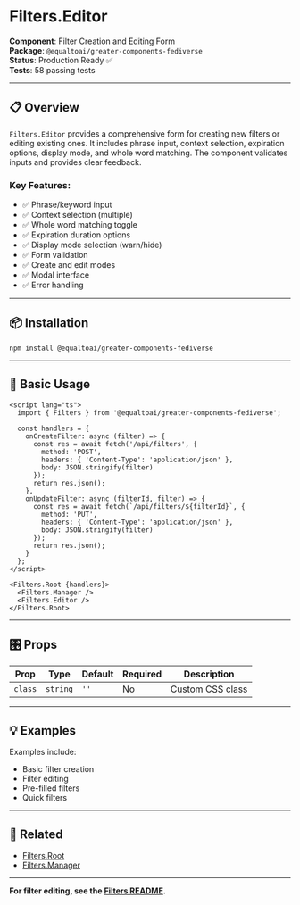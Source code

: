 # Filters.Editor

**Component**: Filter Creation and Editing Form  
**Package**: `@equaltoai/greater-components-fediverse`  
**Status**: Production Ready ✅  
**Tests**: 58 passing tests

---

## 📋 Overview

`Filters.Editor` provides a comprehensive form for creating new filters or editing existing ones. It includes phrase input, context selection, expiration options, display mode, and whole word matching. The component validates inputs and provides clear feedback.

### **Key Features**:
- ✅ Phrase/keyword input
- ✅ Context selection (multiple)
- ✅ Whole word matching toggle
- ✅ Expiration duration options
- ✅ Display mode selection (warn/hide)
- ✅ Form validation
- ✅ Create and edit modes
- ✅ Modal interface
- ✅ Error handling

---

## 📦 Installation

```bash
npm install @equaltoai/greater-components-fediverse
```

---

## 🚀 Basic Usage

```svelte
<script lang="ts">
  import { Filters } from '@equaltoai/greater-components-fediverse';
  
  const handlers = {
    onCreateFilter: async (filter) => {
      const res = await fetch('/api/filters', {
        method: 'POST',
        headers: { 'Content-Type': 'application/json' },
        body: JSON.stringify(filter)
      });
      return res.json();
    },
    onUpdateFilter: async (filterId, filter) => {
      const res = await fetch(`/api/filters/${filterId}`, {
        method: 'PUT',
        headers: { 'Content-Type': 'application/json' },
        body: JSON.stringify(filter)
      });
      return res.json();
    }
  };
</script>

<Filters.Root {handlers}>
  <Filters.Manager />
  <Filters.Editor />
</Filters.Root>
```

---

## 🎛️ Props

| Prop | Type | Default | Required | Description |
|------|------|---------|----------|-------------|
| `class` | `string` | `''` | No | Custom CSS class |

---

## 💡 Examples

Examples include:
- Basic filter creation
- Filter editing
- Pre-filled filters
- Quick filters

---

## 🔗 Related

- [Filters.Root](./Root.md)
- [Filters.Manager](./Manager.md)

---

**For filter editing, see the [Filters README](./README.md).**

